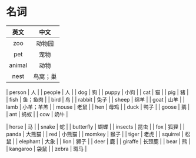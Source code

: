 # 名词
|英文|中文|
|:---:|:---:|
| zoo | 动物园 |
| pet | 宠物 |
| animal | 动物 |
| nest | 鸟窝；巢 |

| person | 人 |
| people | 人 |
| dog | 狗 |
| puppy | 小狗 |
| cat | 猫 |
| pig | 猪 |
| fish | 鱼；鱼肉 |
| bird | 鸟 |
| rabbit | 兔子 |
| sheep | 绵羊 |
| goat | 山羊 |
| lamb | 小羊；羊羔 |
| mouse | 老鼠 |
| hen | 母鸡 |
| duck | 鸭子 |
| goose | 鹅 |
| ant | 蚂蚁 |
| cow | 奶牛 |

| horse | 马 |
| snake | 蛇 |
| butterfly | 蝴蝶 |
| insects | 昆虫 |
| fox | 狐狸 |
| panda | 大熊猫 |
| red | 小熊猫 |
| momkey | 猴子 |
| tiger | 老虎 |
| squirrel | 松鼠 |
| elephant | 大象 |
| lion | 狮子 |
| deer | 鹿 |
| giraffe | 长颈鹿 |
| bear | 熊 |
| kangaroo | 袋鼠 |
| zebra | 斑马 |




